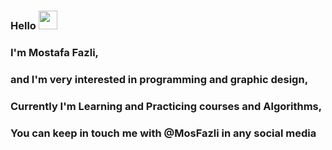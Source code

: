 ### Hello  <img src="https://raw.githubusercontent.com/MartinHeinz/MartinHeinz/master/wave.gif" width="30px">
###
### I'm Mostafa Fazli,
### and I'm very interested in programming and graphic design,
### Currently I'm Learning and Practicing courses and Algorithms,
### You can keep in touch me with @MosFazli in any social media


